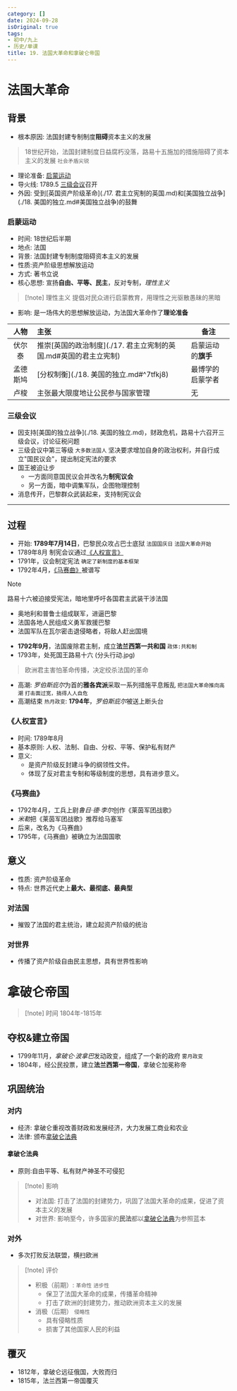 ```yaml
---
category: []
date: 2024-09-28
isOriginal: true
tags:
- 初中/九上
- 历史/单课
title: 19. 法国大革命和拿破仑帝国
---
```

# 法国大革命
## 背景
- 根本原因: 法国封建专制制度**阻碍**资本主义的发展
> 18世纪开始，法国封建制度日益腐朽没落，路易十五施加的措施阻碍了资本主义的发展  `社会矛盾尖锐`
- 理论准备: [启蒙运动](#启蒙运动)
- 导火线: 1789.5 [三级会议](#三级会议)召开
- 外因: 受到[英国资产阶级革命](./17. 君主立宪制的英国.md)和[美国独立战争](./18. 美国的独立.md#美国独立战争)的鼓舞

### 启蒙运动
- 时间: 18世纪后半期
- 地点: 法国
- 背景: 法国封建专制制度阻碍资本主义的发展
- 性质:资产阶级思想解放运动
- 方式: 著书立说
- 核心思想: 宣扬**自由、平等、民主**，反对专制，*理性主义*
> [!note] 理性主义
> 提倡对民众进行启蒙教育，用理性之光驱散愚昧的黑暗
- 影响: 是一场伟大的思想解放运动，为法国大革命作了**理论准备**

|  人物  | 主张                                   | 备注          |
| :--: | :----------------------------------- | ----------- |
| 伏尔泰  | 推崇[英国的政治制度](./17. 君主立宪制的英国.md#英国的君主立宪制\) | 启蒙运动的**旗手** |
| 孟德斯鸠 | [分权制衡](./18. 美国的独立.md#^7tfkj8\)          | 最博学的启蒙学者    |
|  卢梭  | 主张最大限度地让公民参与国家管理                     | 无           |
### 三级会议
 - 因支持[美国的独立战争](./18. 美国的独立.md)，财政危机，路易十六召开三级会议，讨论征税问题
 - 三级会议中第三等级 `大多数法国人` 坚决要求增加自身的政治权利，并自行成立"国民议会"，提出制定宪法的要求
- 国王被迫让步
    - 一方面同意国民议会并改名为**制宪议会**
    - 另一方面，暗中调集军队，企图物理控制
- 消息传开，巴黎群众武装起来，支持制宪议会

---
## 过程
- 开始: **1789年7月14日**，巴黎民众攻占巴士底狱 `法国国庆日` `法国大革命开始`
- 1789年8月 制宪会议通过[《人权宣言》](#《人权宣言》)
- 1791年，议会制定宪法 `确定了新制度的基本框架`
- 1792年4月，[《马赛曲》](#《马赛曲》)被谱写
> [!note]
> 路易十六被迫接受宪法，暗地里呼吁各国君主武装干涉法国
> - 奥地利和普鲁士组成联军，进逼巴黎
> - 法国各地人民组成义勇军救援巴黎
> - 法国军队在瓦尔密击退侵略者，将敌人赶出国境
- **1792年9月**，法国废除君主制，成立**法兰西第一共和国** `政体:共和制`
- 1793年，处死国王路易十六 (分头行动.jpg)
> 欧洲君主害怕革命传播，决定绞杀法国的革命
- 高潮: *罗伯斯庇尔*为首的**雅各宾派**采取一系列措施平息叛乱 `把法国大革命推向高潮` `打击面过宽，搞得人人自危`
- 高潮结束 `热月政变`: **1794年**，*罗伯斯庇尔*被送上断头台
### 《人权宣言》
- 时间: 1789年8月
- 基本原则:  人权、法制、自由、分权、平等、保护私有财产
- 意义:
    - 是资产阶级反封建斗争的纲领性文件。
    - 体现了反对君主专制和等级制度的思想，具有进步意义。 
### 《马赛曲》
- 1792年4月，工兵上尉*鲁日·德·李尔*创作《莱茵军团战歌》
- *米勒*把《莱茵军团战歌》推荐给马塞军
- 后来，改名为《马赛曲》
- 1795年，《马赛曲》被确立为法国国歌
## 意义
- 性质: 资产阶级革命
- 特点: 世界近代史上**最大、最彻底、最典型**
### 对法国
- 摧毁了法国的君主统治，建立起资产阶级的统治
### 对世界
- 传播了资产阶级自由民主思想，具有世界性影响
# 拿破仑帝国
> [!note] 时间
>  1804年-1815年

## 夺权&建立帝国
- 1799年11月，*拿破仑·波拿巴*发动政变，组成了一个新的政府 `雾月政变`
- 1804年，经公民投票，建立**法兰西第一帝国**，拿破仑加冕称帝
## 巩固统治
### 对内
- 经济: 拿破仑重视改善财政和发展经济，大力发展工商业和农业
- 法律: 颁布[拿破仑法典](#拿破仑法典)
#### 拿破仑法典
- 原则:自由平等、私有财产神圣不可侵犯
> [!note] 影响
> - 对法国: 打击了法国的封建势力，巩固了法国大革命的成果，促进了资本主义的发展
> - 对世界: 影响至今，许多国家的**民法**都以[拿破仑法典](#拿破仑法典)为参照蓝本

### 对外
- 多次打败反法联盟，横扫欧洲
> [!note] 评价
> - 积极（前期）: `革命性` `进步性`
>     - 保卫了法国大革命的成果，传播革命精神
>     - 打击了欧洲的封建势力，推动欧洲资本主义的发展
> - 消极（后期） `侵略性`
>     - 具有侵略性质
>     - 损害了其他国家人民的利益
## 覆灭
- 1812年，拿破仑远征俄国，大败而归
- 1815年，法兰西第一帝国覆灭